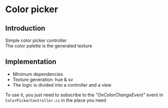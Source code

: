 # Color picker

## Introduction

Simple color picker controller  
The color palette is the generated texture

## Implementation

- Minimum dependencies
- Texture generation: hue & sv
- The logic is divided into a controller and a view

To use it, you just need to subscribe to the _"OnColorChangeEvent"_ event in `ColorPickerController.cs` in the place you need
